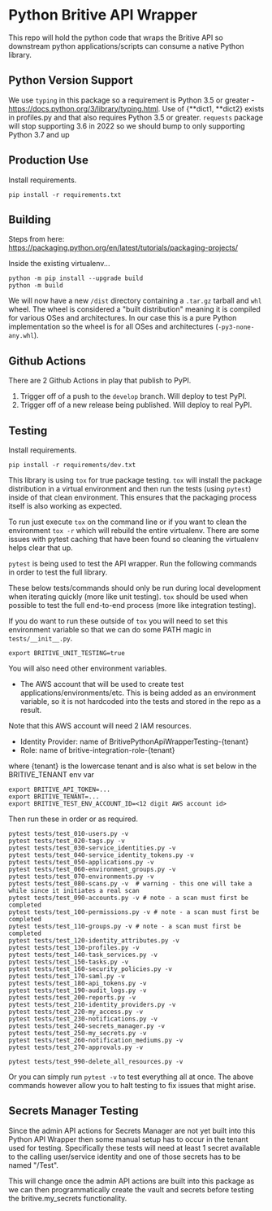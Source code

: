 # Python Britive API Wrapper

This repo will hold the python code that wraps the Britive API so downstream python applications/scripts
can consume a native Python library.

## Python Version Support
We use `typing` in this package so a requirement is Python 3.5 or greater - https://docs.python.org/3/library/typing.html.
Use of {**dict1, **dict2} exists in profiles.py and that also requires Python 3.5 or greater.
`requests` package will stop supporting 3.6 in 2022 so we should bump to only supporting Python 3.7 and up


## Production Use
Install requirements.

~~~
pip install -r requirements.txt
~~~


## Building

Steps from here: https://packaging.python.org/en/latest/tutorials/packaging-projects/

Inside the existing virtualenv...

~~~
python -m pip install --upgrade build
python -m build
~~~

We will now have a new `/dist` directory containing a `.tar.gz` tarball and `whl` wheel. The wheel is considered
a "built distribution" meaning it is compiled for various OSes and architectures. In our case this is a pure Python
implementation so the wheel is for all OSes and architectures (`-py3-none-any.whl`).

## Github Actions
There are 2 Github Actions in play that publish to PyPI.

1. Trigger off of a push to the `develop` branch. Will deploy to test PyPI.
2. Trigger off of a new release being published. Will deploy to real PyPI.


## Testing
Install requirements.

~~~
pip install -r requirements/dev.txt
~~~

This library is using `tox` for true package testing. `tox` will install the package distribution in a virtual
environment and then run the tests (using `pytest`) inside of that clean environment. This ensures that the packaging
process itself is also working as expected.

To run just execute `tox` on the command line or if you want to clean the environment `tox -r` which will
rebuild the entire virtualenv. There are some issues with pytest caching that have been found so cleaning the virtualenv
helps clear that up.

`pytest` is being used to test the API wrapper. Run the following commands in order to test the full library.

These below tests/commands should only be run during local development when iterating quickly (more like unit testing). 
`tox` should be used when possible to test the full end-to-end process (more like integration testing).

If you do want to run these outside of `tox` you will need to set this environment variable so that we can do some
PATH magic in `tests/__init__.py`.

~~~
export BRITIVE_UNIT_TESTING=true
~~~

You will also need other environment variables.

* The AWS account that will be used to create test applications/environments/etc. This is being added as an 
environment variable, so it is not hardcoded into the tests and stored in the repo as a result.

Note that this AWS account will need 2 IAM resources.

* Identity Provider: name of BritivePythonApiWrapperTesting-{tenant}
* Role: name of britive-integration-role-{tenant}

where {tenant} is the lowercase tenant and is also what is set below in the BRITIVE_TENANT env var

~~~
export BRITIVE_API_TOKEN=...
export BRITIVE_TENANT=...
export BRITIVE_TEST_ENV_ACCOUNT_ID=<12 digit AWS account id>
~~~

Then run these in order or as required.

~~~
pytest tests/test_010-users.py -v
pytest tests/test_020-tags.py -v
pytest tests/test_030-service_identities.py -v
pytest tests/test_040-service_identity_tokens.py -v
pytest tests/test_050-applications.py -v
pytest tests/test_060-environment_groups.py -v
pytest tests/test_070-environments.py -v
pytest tests/test_080-scans.py -v  # warning - this one will take a while since it initiates a real scan
pytest tests/test_090-accounts.py -v # note - a scan must first be completed
pytest tests/test_100-permissions.py -v # note - a scan must first be completed
pytest tests/test_110-groups.py -v # note - a scan must first be completed
pytest tests/test_120-identity_attributes.py -v
pytest tests/test_130-profiles.py -v
pytest tests/test_140-task_services.py -v
pytest tests/test_150-tasks.py -v
pytest tests/test_160-security_policies.py -v
pytest tests/test_170-saml.py -v
pytest tests/test_180-api_tokens.py -v
pytest tests/test_190-audit_logs.py -v
pytest tests/test_200-reports.py -v
pytest tests/test_210-identity_providers.py -v
pytest tests/test_220-my_access.py -v
pytest tests/test_230-notifications.py -v
pytest tests/test_240-secrets_manager.py -v
pytest tests/test_250-my_secrets.py -v
pytest tests/test_260-notification_mediums.py -v
pytest tests/test_270-approvals.py -v 

pytest tests/test_990-delete_all_resources.py -v
~~~

Or you can simply run `pytest -v` to test everything all at once. The above commands however allow you to halt
testing to fix issues that might arise.

## Secrets Manager Testing

Since the admin API actions for Secrets Manager are not yet built into this Python API Wrapper then
some manual setup has to occur in the tenant used for testing. Specifically these tests will need at
least 1 secret available to the calling user/service identity and one of those secrets has to be named
"/Test".

This will change once the admin API actions are built into this package as we can then programmatically create
the vault and secrets before testing the britive.my_secrets functionality.
